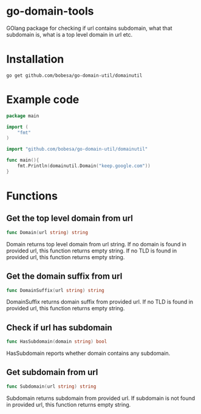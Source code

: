 # go-domain-tools

GOlang package for checking if url contains subdomain, what that subdomain is, what is a top level domain in url etc.

# Installation

`go get github.com/bobesa/go-domain-util/domainutil`

# Example code

```go
package main

import (
    "fmt"
)

import "github.com/bobesa/go-domain-util/domainutil"

func main(){
    fmt.Println(domainutil.Domain("keep.google.com"))
}
```

# Functions

## Get the top level domain from url
```go
func Domain(url string) string
```
Domain returns top level domain from url string. If no domain is found in provided url, this function returns empty string. If no TLD is found in provided url, this function returns empty string.

## Get the domain suffix from url
```go
func DomainSuffix(url string) string
```
DomainSuffix returns domain suffix from provided url. If no TLD is found in provided url, this function returns empty string.

## Check if url has subdomain
```go
func HasSubdomain(domain string) bool
```
HasSubdomain reports whether domain contains any subdomain.

## Get subdomain from url
```go
func Subdomain(url string) string
```
Subdomain returns subdomain from provided url. If subdomain is not found in provided url, this function returns empty string.
